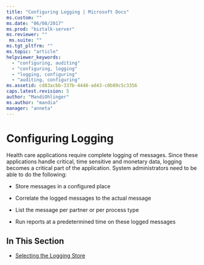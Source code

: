```yaml
---
title: "Configuring Logging | Microsoft Docs"
ms.custom: ""
ms.date: "06/08/2017"
ms.prod: "biztalk-server"
ms.reviewer: ""
 ms.suite: ""
ms.tgt_pltfrm: ""
ms.topic: "article"
helpviewer_keywords: 
  - "configuring, auditing"
  - "configuring, logging"
  - "logging, configuring"
  - "auditing, configuring"
ms.assetid: cd83acbb-337b-4448-ad43-c0b89c5c3356
caps.latest.revision: 5
author: "MandiOhlinger"
ms.author: "mandia"
manager: "anneta"
---
```

# Configuring Logging
Health care applications require complete logging of messages. Since these applications handle critical, time sensitive and monetary data, logging becomes a critical part of the application. System administrators need to be able to do the following:  
  
-   Store messages in a configured place  
  
-   Correlate the logged messages to the actual message  
  
-   List the message per partner or per process type  
  
-   Run reports at a predetermined time on these logged messages  
  
## In This Section  
  
-   [Selecting the Logging Store](../../adapters-and-accelerators/accelerator-hl7/selecting-the-logging-store.md)